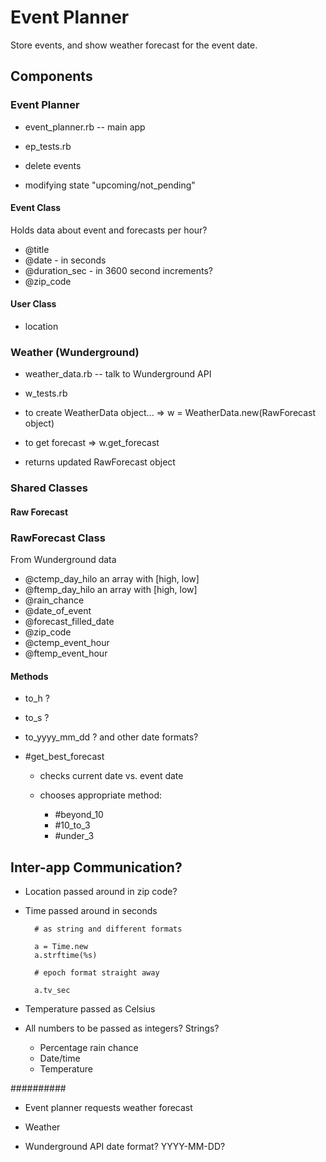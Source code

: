 # Event Planner

Store events, and show weather forecast for the event date.

## Components

### Event Planner

- event_planner.rb -- main app
- ep_tests.rb

- delete events
- modifying state "upcoming/not_pending"

#### Event Class

Holds data about event and forecasts per hour?

- @title
- @date         - in seconds
- @duration_sec - in 3600 second increments?
- @zip_code


#### User Class

- location

### Weather (Wunderground)

- weather_data.rb -- talk to Wunderground API
- w_tests.rb

- to create WeatherData object...
=> w = WeatherData.new(RawForecast object)

- to get forecast  => w.get_forecast
- returns updated RawForecast object

### Shared Classes

#### Raw Forecast

### RawForecast Class

From Wunderground data

- @ctemp_day_hilo  an array with [high, low]
- @ftemp_day_hilo an array with [high, low]
- @rain_chance
- @date_of_event
- @forecast_filled_date
- @zip_code
- @ctemp_event_hour
- @ftemp_event_hour

#### Methods

- to_h              ?
- to_s              ?
- to_yyyy_mm_dd     ? and other date formats?

- #get_best_forecast

  - checks current date vs. event date
  - chooses appropriate method:

    - #beyond_10
    - #10_to_3
    - #under_3


## Inter-app Communication?

- Location passed around in zip code?

- Time passed around in seconds

        # as string and different formats

        a = Time.new
        a.strftime(%s)

        # epoch format straight away

        a.tv_sec

- Temperature passed as Celsius


- All numbers to be passed as integers? Strings?

    - Percentage rain chance
    - Date/time
    - Temperature

##########

- Event planner requests weather forecast
- Weather

- Wunderground API date format? YYYY-MM-DD?
